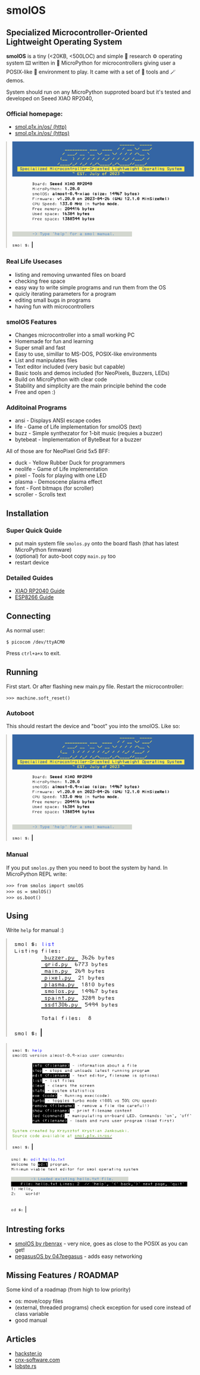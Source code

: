 # smolOS
## Specialized Microcontroller-Oriented Lightweight Operating System

**smolOS** is a tiny (<20KB, <500LOC) and simple 🧪 research ⚙️ operating system ⌨️ written in 🐍 MicroPython for microcontrollers giving user a POSIX-like 📁 environment to play. It came with a set of 🧰 tools and 🪄 demos.

System should run on any MicroPython supproted board but it's tested and developed on Seeed XIAO RP2040,

### Official homepage:
- [smol.p1x.in/os/ (http)](http://smol.p1x.in/os/)
- [smol.p1x.in/os/ (https)](https://smol.p1x.in/os/)

![smolOS XIAO](media/smolos.png)

### Real Life Usecases

* listing and removing unwanted files on board
* checking free space
* easy way to write simple programs and run them from the OS
* quicly iterating parameters for a program
* editing small bugs in programs
* having fun with microcontrollers

### smolOS Features

* Changes microcontroller into a small working PC
* Homemade for fun and learning
* Super small and fast
* Easy to use, simillar to MS-DOS, POSIX-like environments
* List and manipulates files
* Text editor included (very basic but capable)
* Basic tools and demos included (for NeoPixels, Buzzers, LEDs)
* Build on MicroPython with clear code
* Stability and simplicity are the main principle behind the code
* Free and open :)

### Additoinal Programs

* ansi - Displays ANSI escape codes
* life - Game of Life implementation for smolOS (text)
* buzz - Simple synthezator for 1-bit music (requies a buzzer)
* bytebeat - Implementation of ByteBeat for a buzzer

All of those are for NeoPixel Grid 5x5 BFF:
* duck - Yellow Rubber Duck for programmers
* neolife - Game of Life implementation
* pixel - Tools for playing with one LED
* plasma - Demoscene plasma effect
* font - Font bitmaps (for scroller)
* scroller - Scrolls text

## Installation

### Super Quick Quide
* put main system file ```smolos.py``` onto the board flash (that has latest MicroPython firmware)
* (optional) for auto-boot copy ```main.py``` too
* restart device

### Detailed Guides
* [XIAO RP2040 Guide](docs/XIAO-RP2040.md)
* [ESP8266 Guide](docs/ESP8266.md)

## Connecting
As normal user:

```
$ picocom /dev/ttyACM0
```
Press ```ctrl+a+x``` to exit.

## Running

First start. Or after flashing new main.py file. Restart the microcontroller:
```
>>> machine.soft_reset()
```

### Autoboot
This should restart the device and "boot" you into the smolOS. Like so:

![smolOS XIAO](media/smolos.png)

### Manual
If you put ```smolos.py``` then you need to boot the system by hand.
In MicroPython REPL write:
```
>>> from smolos import smolOS
>>> os = smolOS()
>>> os.boot()
```

## Using

Write `help` for manual :)

![smolOS list](media/list.png)

![smolOS help](media/help.png)

![smolOS editor](media/edit.png)

## Intresting forks
- [smolOS by rbenrax](https://github.com/rbenrax/smolOS) - very nice, goes as close to the POSIX as you can get!
- [pegasusOS by 047pegasus](https://github.com/047pegasus/pegasusOS) - adds easy networking

## Missing Features / ROADMAP
Some kind of a roadmap (from high to low priority)
- os: move/copy files
- (external, threaded programs) check exception for used core instead of class variable
- good manual

## Articles
- [hackster.io](https://www.hackster.io/news/krzysztof-jankowski-s-micropython-based-smolos-puts-a-tiny-posix-like-environment-on-your-esp8266-0c776559152b)
- [cnx-software.com](https://www.cnx-software.com/2023/07/12/smolos-brings-a-linux-like-command-line-interface-to-esp8266-microcontroller/)
- [lobste.rs](https://lobste.rs/s/ipztxc/smolos_small_os_for_micropython_on)
